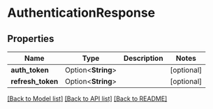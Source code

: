 # AuthenticationResponse

## Properties

Name | Type | Description | Notes
------------ | ------------- | ------------- | -------------
**auth_token** | Option<**String**> |  | [optional]
**refresh_token** | Option<**String**> |  | [optional]

[[Back to Model list]](../README.md#documentation-for-models) [[Back to API list]](../README.md#documentation-for-api-endpoints) [[Back to README]](../README.md)


